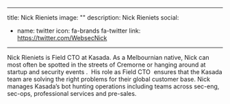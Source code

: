 
---
title: Nick Rieniets
image: ""
description: Nick Rieniets
social:

  - name: twitter
    icon: fa-brands fa-twitter
    link: https://twitter.com/WebsecNick

---

Nick Rieniets is Field CTO at Kasada. As a Melbournian native, Nick can most often be spotted in the streets of Cremorne or hanging around at startup and security events .  His role as Field CTO  ensures that the Kasada team are solving the right problems for their global customer base. Nick manages Kasada’s bot hunting operations including teams across sec-eng, sec-ops, professional services and pre-sales.